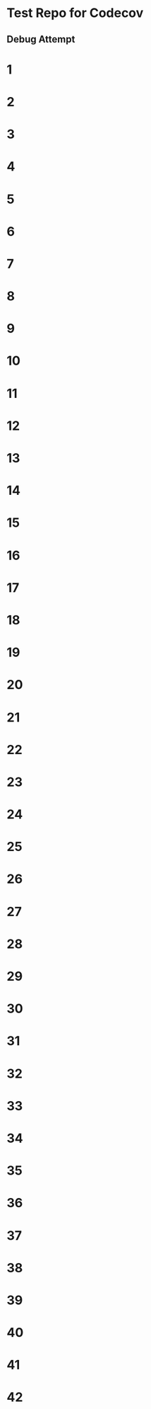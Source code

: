 # Test Repo for Codecov

## Debug Attempt
# 1
# 2
# 3
# 4
# 5
# 6
# 7
# 8
# 9
# 10
# 11
# 12
# 13
# 14
# 15
# 16
# 17
# 18
# 19
# 20
# 21
# 22
# 23
# 24
# 25
# 26
# 27
# 28
# 29
# 30
# 31
# 32
# 33
# 34
# 35
# 36
# 37
# 38
# 39
# 40
# 41
# 42
